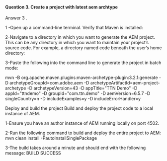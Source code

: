 #### Question 3. Create a project with latest aem archtype
Answer 3 .

1 -Open up a command-line terminal. Verify that Maven is installed:

2-Navigate to a directory in which you want to generate the AEM project. This can be any directory in which you want to maintain your project’s source code. For example, a directory named code beneath the user’s home directory:

3-Paste the following into the command line to generate the project in batch mode:

mvn -B org.apache.maven.plugins:maven-archetype-plugin:3.2.1:generate  -D archetypeGroupId=com.adobe.aem  -D archetypeArtifactId=aem-project-archetype  -D archetypeVersion=43  -D appTitle="TTN Demo"  -D appId="ttndemo"  -D groupId="com.ttn.demo"  -D aemVersion=6.5.7  -D singleCountry=n  -D includeExamples=y  -D includeErrorHandler=y

Deploy and build the project
Build and deploy the project code to a local instance of AEM.

1-Ensure you have an author instance of AEM running locally on port 4502.

2-Run the following command to build and deploy the entire project to AEM: mvn clean install -PautoInstallSinglePackage

3-The build takes around a minute and should end with the following message: BUILD SUCCESS
